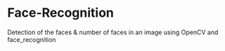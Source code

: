 # Face-Recognition
Detection of the faces & number of faces in an image using OpenCV and face_recognition
